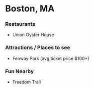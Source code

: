 # Boston, MA

### Restaurants

- Union Oyster House

### Attractions / Places to see
 
- Fenway Park (avg ticket price $100+)

### Fun Nearby

- Freedom Trail
